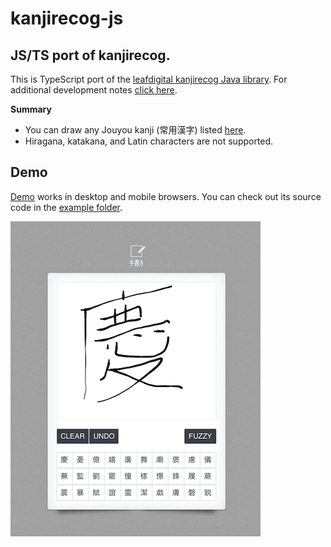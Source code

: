 # kanjirecog-js

## JS/TS  port of kanjirecog.

This is TypeScript port of the [leafdigital kanjirecog Java library](https://github.com/quen/kanjirecog). For additional development notes [click here](README.dev.md).

__Summary__
* You can draw any Jouyou kanji (常用漢字) listed [here](http://nihongo.monash.edu/jouyoukanji.html).
* Hiragana, katakana, and Latin characters are not supported.

## Demo
[Demo](https://cobysy.github.io/kanjirecog/) works in desktop and mobile browsers. You can check out its source code in the [example folder](https://github.com/cobysy/kanjirecog-js/tree/master/example).

![Screenshot](/docs/screenshot.png)